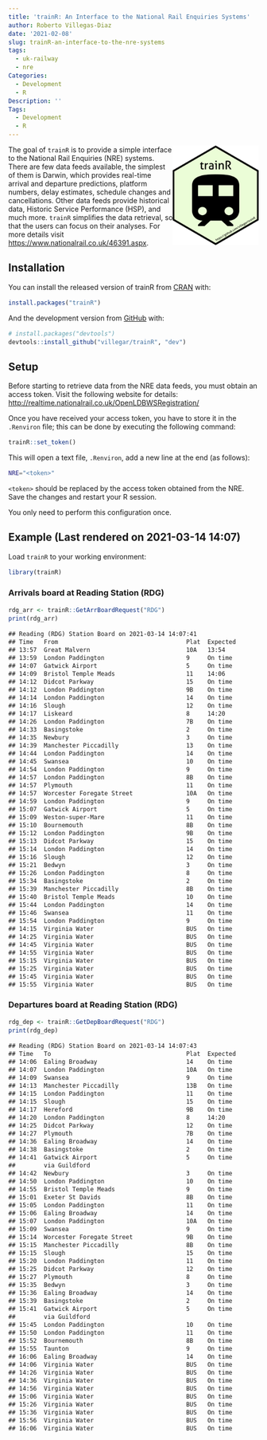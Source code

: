 ```yaml
---
title: 'trainR: An Interface to the National Rail Enquiries Systems'
author: Roberto Villegas-Diaz
date: '2021-02-08'
slug: trainR-an-interface-to-the-nre-systems
tags:
  - uk-railway
  - nre
Categories:
  - Development
  - R
Description: ''
Tags:
  - Development
  - R
---
```


<img src="https://raw.githubusercontent.com/villegar/trainR/main/inst/images/logo.png" alt="logo" align="right" height=200px/>

The goal of `trainR` is to provide a simple interface to the 
National Rail Enquiries (NRE) systems. There are few data feeds 
available, the simplest of them is Darwin, which provides real-time 
arrival and departure predictions, platform numbers, delay estimates, 
schedule changes and cancellations. Other data feeds provide historical 
data, Historic Service Performance (HSP), and much more. `trainR` 
simplifies the data retrieval, so that the users can focus on their 
analyses. For more details visit 
https://www.nationalrail.co.uk/46391.aspx.

## Installation

You can install the released version of trainR from [CRAN](https://CRAN.R-project.org) with:

``` r
install.packages("trainR")
```

And the development version from [GitHub](https://github.com/) with:

``` r
# install.packages("devtools")
devtools::install_github("villegar/trainR", "dev")
```

## Setup
Before starting to retrieve data from the NRE data feeds, you must obtain an access token. 
Visit the following website for details: http://realtime.nationalrail.co.uk/OpenLDBWSRegistration/

Once you have received your access token, you have to store it in the `.Renviron` file; this can be 
done by executing the following command:


```r
trainR::set_token()
```

This will open a text file, `.Renviron`, add a new line at the end (as follows):

```bash
NRE="<token>"
```

`<token>` should be replaced by the access token obtained from the NRE. Save the changes and restart 
your R session.

You only need to perform this configuration once.

## Example (Last rendered on 2021-03-14 14:07)

Load `trainR` to your working environment:

```r
library(trainR)
```

### Arrivals board at Reading Station (RDG)


```r
rdg_arr <- trainR::GetArrBoardRequest("RDG")
print(rdg_arr)
```

```
## Reading (RDG) Station Board on 2021-03-14 14:07:41
## Time   From                                    Plat  Expected
## 13:57  Great Malvern                           10A   13:54
## 13:59  London Paddington                       9     On time
## 14:07  Gatwick Airport                         5     On time
## 14:09  Bristol Temple Meads                    11    14:06
## 14:12  Didcot Parkway                          15    On time
## 14:12  London Paddington                       9B    On time
## 14:14  London Paddington                       14    On time
## 14:16  Slough                                  12    On time
## 14:17  Liskeard                                8     14:20
## 14:26  London Paddington                       7B    On time
## 14:33  Basingstoke                             2     On time
## 14:35  Newbury                                 3     On time
## 14:39  Manchester Piccadilly                   13    On time
## 14:44  London Paddington                       14    On time
## 14:45  Swansea                                 10    On time
## 14:54  London Paddington                       9     On time
## 14:57  London Paddington                       8B    On time
## 14:57  Plymouth                                11    On time
## 14:57  Worcester Foregate Street               10A   On time
## 14:59  London Paddington                       9     On time
## 15:07  Gatwick Airport                         5     On time
## 15:09  Weston-super-Mare                       11    On time
## 15:10  Bournemouth                             8B    On time
## 15:12  London Paddington                       9B    On time
## 15:13  Didcot Parkway                          15    On time
## 15:14  London Paddington                       14    On time
## 15:16  Slough                                  12    On time
## 15:21  Bedwyn                                  3     On time
## 15:26  London Paddington                       8     On time
## 15:34  Basingstoke                             2     On time
## 15:39  Manchester Piccadilly                   8B    On time
## 15:40  Bristol Temple Meads                    10    On time
## 15:44  London Paddington                       14    On time
## 15:46  Swansea                                 11    On time
## 15:54  London Paddington                       9     On time
## 14:15  Virginia Water                          BUS   On time
## 14:25  Virginia Water                          BUS   On time
## 14:45  Virginia Water                          BUS   On time
## 14:55  Virginia Water                          BUS   On time
## 15:15  Virginia Water                          BUS   On time
## 15:25  Virginia Water                          BUS   On time
## 15:45  Virginia Water                          BUS   On time
## 15:55  Virginia Water                          BUS   On time
```

### Departures board at Reading Station (RDG)


```r
rdg_dep <- trainR::GetDepBoardRequest("RDG")
print(rdg_dep)
```

```
## Reading (RDG) Station Board on 2021-03-14 14:07:43
## Time   To                                      Plat  Expected
## 14:06  Ealing Broadway                         14    On time
## 14:07  London Paddington                       10A   On time
## 14:09  Swansea                                 9     On time
## 14:13  Manchester Piccadilly                   13B   On time
## 14:15  London Paddington                       11    On time
## 14:15  Slough                                  15    On time
## 14:17  Hereford                                9B    On time
## 14:20  London Paddington                       8     14:20
## 14:25  Didcot Parkway                          12    On time
## 14:27  Plymouth                                7B    On time
## 14:36  Ealing Broadway                         14    On time
## 14:38  Basingstoke                             2     On time
## 14:41  Gatwick Airport                         5     On time
##        via Guildford                           
## 14:42  Newbury                                 3     On time
## 14:50  London Paddington                       10    On time
## 14:55  Bristol Temple Meads                    9     On time
## 15:01  Exeter St Davids                        8B    On time
## 15:05  London Paddington                       11    On time
## 15:06  Ealing Broadway                         14    On time
## 15:07  London Paddington                       10A   On time
## 15:09  Swansea                                 9     On time
## 15:14  Worcester Foregate Street               9B    On time
## 15:15  Manchester Piccadilly                   8B    On time
## 15:15  Slough                                  15    On time
## 15:20  London Paddington                       11    On time
## 15:25  Didcot Parkway                          12    On time
## 15:27  Plymouth                                8     On time
## 15:35  Bedwyn                                  3     On time
## 15:36  Ealing Broadway                         14    On time
## 15:39  Basingstoke                             2     On time
## 15:41  Gatwick Airport                         5     On time
##        via Guildford                           
## 15:45  London Paddington                       10    On time
## 15:50  London Paddington                       11    On time
## 15:52  Bournemouth                             8B    On time
## 15:55  Taunton                                 9     On time
## 16:06  Ealing Broadway                         14    On time
## 14:06  Virginia Water                          BUS   On time
## 14:26  Virginia Water                          BUS   On time
## 14:36  Virginia Water                          BUS   On time
## 14:56  Virginia Water                          BUS   On time
## 15:06  Virginia Water                          BUS   On time
## 15:26  Virginia Water                          BUS   On time
## 15:36  Virginia Water                          BUS   On time
## 15:56  Virginia Water                          BUS   On time
## 16:06  Virginia Water                          BUS   On time
```

